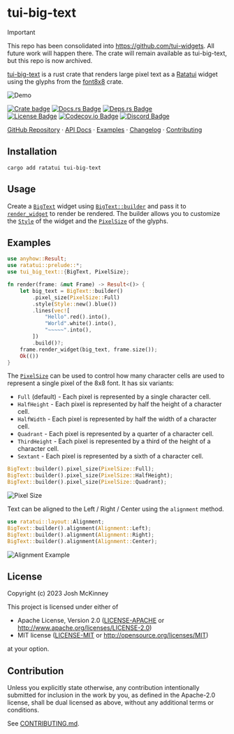 # tui-big-text

> [!IMPORTANT]
> This repo has been consolidated into <https://github.com/tui-widgets>. All future work will happen
> there. The crate will remain available as tui-big-text, but this repo is now archived.

<!-- cargo-rdme start -->

[tui-big-text] is a rust crate that renders large pixel text as a [Ratatui] widget using the
glyphs from the [font8x8] crate.

![Demo](https://vhs.charm.sh/vhs-35FZxQa32pCZdRW7pmpqf6.gif)

[![Crate badge]][tui-big-text]
[![Docs.rs Badge]][API Docs]
[![Deps.rs Badge]][Dependency Status]<br>
[![License Badge]](./LICENSE-MIT)
[![Codecov.io Badge]][Code Coverage]
[![Discord Badge]][Ratatui Discord]

[GitHub Repository] · [API Docs] · [Examples] · [Changelog] · [Contributing]

## Installation

```shell
cargo add ratatui tui-big-text
```

## Usage

Create a [`BigText`] widget using [`BigText::builder`] and pass it to [`render_widget`] to
render be rendered. The builder allows you to customize the [`Style`] of the widget and the
[`PixelSize`] of the glyphs.

## Examples

```rust
use anyhow::Result;
use ratatui::prelude::*;
use tui_big_text::{BigText, PixelSize};

fn render(frame: &mut Frame) -> Result<()> {
    let big_text = BigText::builder()
        .pixel_size(PixelSize::Full)
        .style(Style::new().blue())
        .lines(vec![
            "Hello".red().into(),
            "World".white().into(),
            "~~~~~".into(),
        ])
        .build()?;
    frame.render_widget(big_text, frame.size());
    Ok(())
}
```

The [`PixelSize`] can be used to control how many character cells are used to represent a single
pixel of the 8x8 font. It has six variants:

- `Full` (default) - Each pixel is represented by a single character cell.
- `HalfHeight` - Each pixel is represented by half the height of a character cell.
- `HalfWidth` - Each pixel is represented by half the width of a character cell.
- `Quadrant` - Each pixel is represented by a quarter of a character cell.
- `ThirdHeight` - Each pixel is represented by a third of the height of a character cell.
- `Sextant` - Each pixel is represented by a sixth of a character cell.

```rust
BigText::builder().pixel_size(PixelSize::Full);
BigText::builder().pixel_size(PixelSize::HalfHeight);
BigText::builder().pixel_size(PixelSize::Quadrant);
```

![Pixel Size](https://vhs.charm.sh/vhs-2nLycKO16vHzqg3TxDNvq4.gif)

Text can be aligned to the Left / Right / Center using the `alignment` method.

```rust
use ratatui::layout::Alignment;
BigText::builder().alignment(Alignment::Left);
BigText::builder().alignment(Alignment::Right);
BigText::builder().alignment(Alignment::Center);
```

![Alignment Example](https://vhs.charm.sh/vhs-1Yyr7BJ5vfmOmjYNywCNH3.gif)

[tui-big-text]: https://crates.io/crates/tui-big-text
[Ratatui]: https://crates.io/crates/ratatui
[font8x8]: https://crates.io/crates/font8x8

<!-- Note that these links are sensitive to breaking with cargo-rdme -->
[`BigText`]: https://docs.rs/tui-big-text/latest/tui_big_text/big_text/struct.BigText.html
[`BigText::builder`]: https://docs.rs/tui-big-text/latest/tui_big_text/big_text/struct.BigText.html#method.builder
[`PixelSize`]: https://docs.rs/tui-big-text/latest/tui_big_text/pixel_size/enum.PixelSize.html
[`render_widget`]: https://docs.rs/ratatui/latest/ratatui/struct.Frame.html#method.render_widget
[`Style`]: https://docs.rs/ratatui/latest/ratatui/style/struct.Style.html

[Crate badge]: https://img.shields.io/crates/v/tui-big-text?logo=rust&style=for-the-badge
[Docs.rs Badge]: https://img.shields.io/docsrs/tui-big-text?logo=rust&style=for-the-badge
[Deps.rs Badge]: https://deps.rs/repo/github/joshka/tui-big-text/status.svg?style=for-the-badge
[License Badge]: https://img.shields.io/crates/l/tui-big-text?style=for-the-badge
[Codecov.io Badge]: https://img.shields.io/codecov/c/github/joshka/tui-big-text?logo=codecov&style=for-the-badge&token=BAQ8SOKEST
[Discord Badge]: https://img.shields.io/discord/1070692720437383208?label=ratatui+discord&logo=discord&style=for-the-badge

[API Docs]: https://docs.rs/crate/tui-big-text/
[Dependency Status]: https://deps.rs/repo/github/joshka/tui-big-text
[Code Coverage]: https://app.codecov.io/gh/joshka/tui-big-text
[Ratatui Discord]: https://discord.gg/pMCEU9hNEj

[GitHub Repository]: https://github.com/joshka/tui-big-text
[Examples]: https://github.com/joshka/tui-big-text/tree/main/examples
[Changelog]: https://github.com/joshka/tui-big-text/blob/main/CHANGELOG.md
[Contributing]: https://github.com/joshka/tui-big-text/blob/main/CONTRIBUTING.md

<!-- cargo-rdme end -->

## License

Copyright (c) 2023 Josh McKinney

This project is licensed under either of

- Apache License, Version 2.0
   ([LICENSE-APACHE](LICENSE-APACHE) or <http://www.apache.org/licenses/LICENSE-2.0>)
- MIT license
   ([LICENSE-MIT](LICENSE-MIT) or <http://opensource.org/licenses/MIT>)

at your option.

## Contribution

Unless you explicitly state otherwise, any contribution intentionally submitted
for inclusion in the work by you, as defined in the Apache-2.0 license, shall be
dual licensed as above, without any additional terms or conditions.

See [CONTRIBUTING.md](CONTRIBUTING.md).
